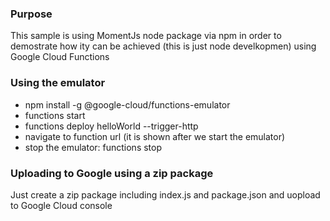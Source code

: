 ### Purpose
This sample is using MomentJs node package via npm in order to demostrate how ity can be achieved (this is just node develkopmen) using Google Cloud Functions 

### Using the emulator

- npm install -g @google-cloud/functions-emulator
- functions start
- functions deploy helloWorld --trigger-http
- navigate to function url (it is shown after we start the emulator)
- stop the emulator: functions stop 

### Uploading to Google using a zip package

Just create a zip package including index.js and package.json and uopload to Google Cloud console
